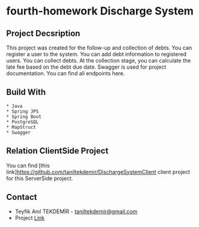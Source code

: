 # fourth-homework Discharge System
## Project Decsription

This project was created for the follow-up and collection of debts. You can register a user to the system. You can add debt information to registered users. You can collect debts. At the collection stage, you can calculate the late fee based on the debt due date.
Swagger is used for project documentation. You can find all endpoints here.
## Build With
    * Java
    * Spring JPS
    * Spring Boot
    * PostgreSQL
    * MapStruct
    * Swagger
## Relation ClientSide Project

You can find [this link]https://github.com/taniltekdemir/DischargeSystemClient client project for this ServerSide project.
## Contact 
- Teyfik Anıl TEKDEMİR - taniltekdemir@gmail.com
- Project [Link](https://github.com/n11-TalentHub-Java-Bootcamp/fourth-homework-taniltekdemir) 
